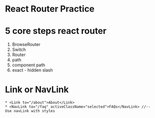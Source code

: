 # React Router Practice

# 5 core steps react router
1. BrowseRouter
2. Switch
3. Router
4. path 
5. component path
6. exact - hidden slash

# Link or NavLink
    * <Link to="/about">About</Link>
    * <NavLink to="/faq" activeClassName="selected">FAQs</NavLink> //-- Use navLink with styles